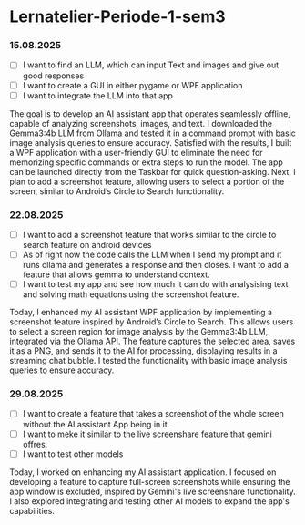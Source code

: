 # Lernatelier-Periode-1-sem3

### 15.08.2025
- [ ] I want to find an LLM, which can input Text and images and give out good responses
- [ ] I want to create a GUI in either pygame or WPF application
- [ ] I want to integrate the LLM into that app

The goal is to develop an AI assistant app that operates seamlessly offline, capable of analyzing screenshots, images, and text. I downloaded the Gemma3:4b LLM from Ollama and tested it in a command prompt with basic image analysis queries to ensure accuracy. Satisfied with the results, I built a WPF application with a user-friendly GUI to eliminate the need for memorizing specific commands or extra steps to run the model. The app can be launched directly from the Taskbar for quick question-asking. Next, I plan to add a screenshot feature, allowing users to select a portion of the screen, similar to Android’s Circle to Search functionality.

### 22.08.2025
- [ ] I want to add a screenshot feature that works similar to the circle to search feature on android devices
- [ ] As of right now the code calls the LLM when I send my prompt and it runs ollama and generates a response and then closes. I want to add a feature that allows gemma to understand context.
- [ ] I want to test my app and see how much it can do with analysising text and solving math equations using the screenshot feature.

Today, I enhanced my AI assistant WPF application by implementing a screenshot feature inspired by Android’s Circle to Search. This allows users to select a screen region for image analysis by the Gemma3:4b LLM, integrated via the Ollama API. The feature captures the selected area, saves it as a PNG, and sends it to the AI for processing, displaying results in a streaming chat bubble. I tested the functionality with basic image analysis queries to ensure accuracy.


### 29.08.2025
- [ ] I want to create a feature that takes a screenshot of the whole screen without the AI assistant App being in it.
- [ ] I want to meke it similar to the live screenshare feature that gemini offres.
- [ ] I want to test other models

Today, I worked on enhancing my AI assistant application. I focused on developing a feature to capture full-screen screenshots while ensuring the app window is excluded, inspired by Gemini's live screenshare functionality. I also explored integrating and testing other AI models to expand the app's capabilities.
